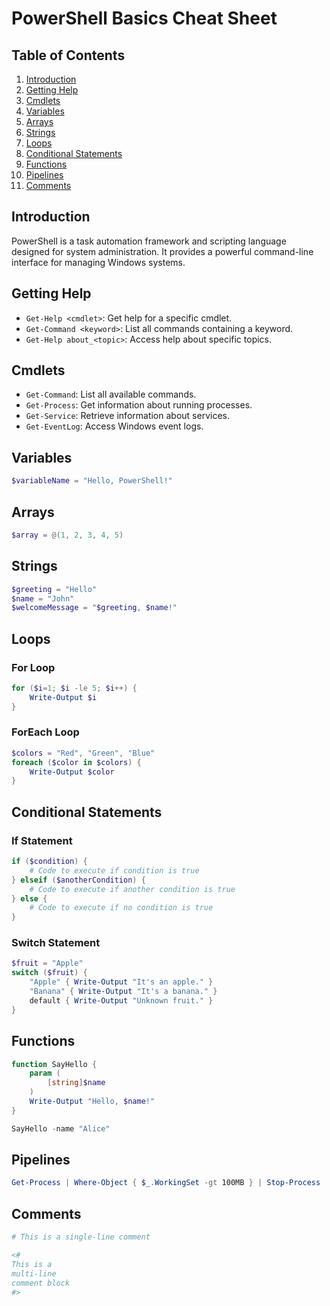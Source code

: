 # PowerShell Basics Cheat Sheet

## Table of Contents

1. [Introduction](#introduction)
2. [Getting Help](#getting-help)
3. [Cmdlets](#cmdlets)
4. [Variables](#variables)
5. [Arrays](#arrays)
6. [Strings](#strings)
7. [Loops](#loops)
8. [Conditional Statements](#conditional-statements)
9. [Functions](#functions)
10. [Pipelines](#pipelines)
11. [Comments](#comments)

## Introduction

PowerShell is a task automation framework and scripting language designed for system administration. It provides a powerful command-line interface for managing Windows systems.

## Getting Help

- `Get-Help <cmdlet>`: Get help for a specific cmdlet.
- `Get-Command <keyword>`: List all commands containing a keyword.
- `Get-Help about_<topic>`: Access help about specific topics.

## Cmdlets

- `Get-Command`: List all available commands.
- `Get-Process`: Get information about running processes.
- `Get-Service`: Retrieve information about services.
- `Get-EventLog`: Access Windows event logs.

## Variables

```powershell
$variableName = "Hello, PowerShell!"
```

## Arrays

```powershell
$array = @(1, 2, 3, 4, 5)
```

## Strings

```powershell
$greeting = "Hello"
$name = "John"
$welcomeMessage = "$greeting, $name!"
```

## Loops

### For Loop

```powershell
for ($i=1; $i -le 5; $i++) {
    Write-Output $i
}
```

### ForEach Loop

```powershell
$colors = "Red", "Green", "Blue"
foreach ($color in $colors) {
    Write-Output $color
}
```

## Conditional Statements

### If Statement

```powershell
if ($condition) {
    # Code to execute if condition is true
} elseif ($anotherCondition) {
    # Code to execute if another condition is true
} else {
    # Code to execute if no condition is true
}
```

### Switch Statement

```powershell
$fruit = "Apple"
switch ($fruit) {
    "Apple" { Write-Output "It's an apple." }
    "Banana" { Write-Output "It's a banana." }
    default { Write-Output "Unknown fruit." }
}
```

## Functions

```powershell
function SayHello {
    param (
        [string]$name
    )
    Write-Output "Hello, $name!"
}

SayHello -name "Alice"
```

## Pipelines

```powershell
Get-Process | Where-Object { $_.WorkingSet -gt 100MB } | Stop-Process
```

## Comments

```powershell
# This is a single-line comment

<#
This is a
multi-line
comment block
#>
```

